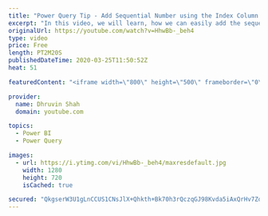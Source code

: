 ```yaml
---
title: "Power Query Tip - Add Sequential Number using the Index Column in Power BI"
excerpt: "In this video, we will learn, how we can easily add the sequence for the rows using the PowerQuery. In Power Query we can add the sequence number using the Index. Let’s see how to add the Index column in the Power BI.  If you really like this video don’t forget to subscribe to my channel. ***************"
originalUrl: https://youtube.com/watch?v=HhwBb-_beh4
type: video
price: Free
length: PT2M20S
publishedDateTime: 2020-03-25T11:50:52Z
heat: 51

featuredContent: "<iframe width=\"800\" height=\"500\" frameborder=\"0\" src=\"https://www.youtube.com/embed/HhwBb-_beh4\" allow=\"accelerometer; autoplay; encrypted-media; gyroscope; picture-in-picture\" allowfullscreen></iframe>"

provider:
  name: Dhruvin Shah
  domain: youtube.com

topics:
  - Power BI
  - Power Query

images:
  - url: https://i.ytimg.com/vi/HhwBb-_beh4/maxresdefault.jpg
    width: 1280
    height: 720
    isCached: true

secured: "QkgserW3U1gLnCCUS1CNsJlX+Qhkth+Bk70h3rQczqGJ98Kvda5iAxQrHv7ZqT9ARSI79gcDTKJ9HrTRlyh1UlqAGcmnzsHQGN+xz/4Q0JMpAxaaQ7mhXJLD+uaCvZ8ClB8Te2Zx9LeAytnTDaeiY+B8VWHggaBu854rm7E0iO8SE2pTRXoK42yexOKgrVx/T7Zr1ONDl+nU4M5KHlKOvFYmGZg898dquphLpXIUHwYWMMidF0rXy/skaSwnP2iBPmZEUnuqN0L7Ftd6YqwDwEOKDnu/HFiTnFyyLPZyZCbuDPBdRAEWzTA6K7hgqKQzrNWxXK/QeppOvnOVcTPY5WetOnJcIWoTcjd5M7vpCQgZ2z0vqr6SqHpd+s6tElNc9BO4sqeFPFnFlksXlL0k0jX/pgLtLgggyzY8CgC7G0g=;cbWWwfiFFm5/1qR9GCi7JA=="
---
```


